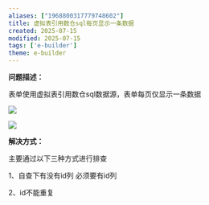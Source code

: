 ```yaml
---
aliases: ["1968800317779748602"]
title: 虚拟表引用数仓sql每页显示一条数据
created: 2025-07-15
modified: 2025-07-15
tags: ['e-builder']
theme: e-builder
---
```


**问题描述：**

表单使用虚拟表引用数仓sql数据源，表单每页仅显示一条数据

![](https://myhelpdoc.oss-cn-heyuan.aliyuncs.com/mdimages/749fed07ac08ee0e52ae80c61926e1a8.jpg)

![](https://myhelpdoc.oss-cn-heyuan.aliyuncs.com/mdimages/a96d6f11b96286d9955463eb8b242c46.jpg)

**解决方式：**

主要通过以下三种方式进行排查

1、自查下有没有id列 必须要有id列

2、id不能重复

